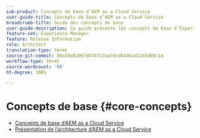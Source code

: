 ```yaml
---
sub-product: Concepts de base d’AEM as a Cloud Service
user-guide-title: Concepts de base d’AEM as a Cloud Service
breadcrumb-title: Guide des concepts de base
user-guide-description: Ce guide présente les concepts de base d’Experience Manager as a Cloud Service, y compris l’architecture du nouveau service.
feature-set: Experience Manager
feature: Release Information
role: Architect
translation-type: tm+mt
source-git-commit: 80a59a02067d478713aa7dcdb436ad1345d89c1a
workflow-type: tm+mt
source-wordcount: '66'
ht-degree: 100%

---
```



# Concepts de base {#core-concepts}

+ [Concepts de base d’AEM as a Cloud Service](/help/core-concepts/home.md)
+ [Présentation de l’architecture d’AEM as a Cloud Service](architecture.md)